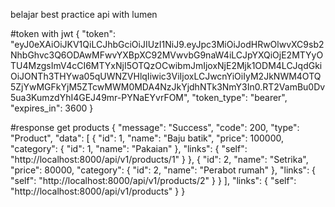 belajar best practice api with lumen

#token with jwt
{
    "token": "eyJ0eXAiOiJKV1QiLCJhbGciOiJIUzI1NiJ9.eyJpc3MiOiJodHRwOlwvXC9sb2NhbGhvc3Q6ODAwMFwvYXBpXC92MVwvbG9naW4iLCJpYXQiOjE2MTYyOTU4MzgsImV4cCI6MTYxNjI5OTQzOCwibmJmIjoxNjE2Mjk1ODM4LCJqdGkiOiJONTh3THYwa05qUWNZVHlqIiwic3ViIjoxLCJwcnYiOiIyM2JkNWM4OTQ5ZjYwMGFkYjM5ZTcwMWM0MDA4NzJkYjdhNTk3NmY3In0.RT2VamBu0Dv5ua3KumzdYhI4GEJ49mr-PYNaEYvrFOM",
    "token_type": "bearer",
    "expires_in": 3600
}

#response get products
{
    "message": "Success",
    "code": 200,
    "type": "Product",
    "data": [
        {
            "id": 1,
            "name": "Baju batik",
            "price": 100000,
            "category": {
                "id": 1,
                "name": "Pakaian"
            },
            "links": {
                "self": "http://localhost:8000/api/v1/products/1"
            }
        },
        {
            "id": 2,
            "name": "Setrika",
            "price": 80000,
            "category": {
                "id": 2,
                "name": "Perabot rumah"
            },
            "links": {
                "self": "http://localhost:8000/api/v1/products/2"
            }
        }
    ],
    "links": {
        "self": "http://localhost:8000/api/v1/products"
    }
}
